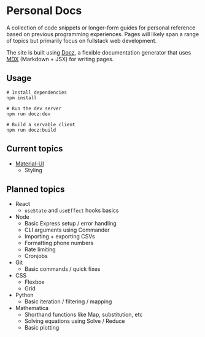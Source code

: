 # Personal Docs

A collection of code snippets or longer-form guides for personal reference based on previous programming experiences. Pages will likely span a range of topics but primarily focus on fullstack web development.

The site is built using [Docz](https://www.docz.site/), a flexible documentation generator that uses [MDX](https://mdxjs.com/) (Markdown + JSX) for writing pages.

## Usage

```
# Install dependencies
npm install

# Run the dev server
npm run docz:dev

# Build a servable client
npm run docz:build
```

## Current topics

- [Material-UI](https://material-ui.com/)
  - Styling

## Planned topics

- React
  - `useState` and `useEffect` hooks basics
- Node
  - Basic Express setup / error handling
  - CLI arguments using Commander
  - Importing + exporting CSVs
  - Formatting phone numbers
  - Rate limiting
  - Cronjobs
- Git
  - Basic commands / quick fixes
- CSS
  - Flexbox
  - Grid
- Python
  - Basic iteration / filtering / mapping
- Mathematica
  - Shorthand functions like Map, substitution, etc
  - Solving equations using Solve / Reduce
  - Basic plotting
